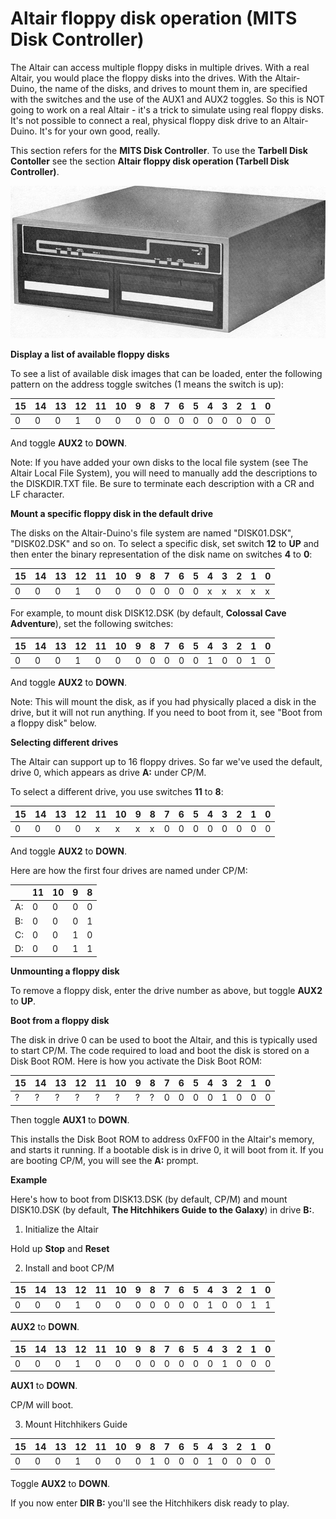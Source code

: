 # Altair floppy disk operation (MITS Disk Controller)

The Altair can access multiple floppy disks in multiple drives. With a real Altair, you would place the floppy disks into the drives. With the Altair-Duino, the name of the disks, and drives to mount them in, are specified with the switches and the use of the AUX1 and AUX2 toggles. So this is NOT going to work on a real Altair - it's a trick to simulate using real floppy disks. It's not possible to connect a real, physical floppy disk drive to an Altair-Duino. It's for your own good, really.

This section refers for the **MITS Disk Controller**.  To use the **Tarbell Disk Contoller** see the section **Altair floppy disk operation (Tarbell Disk Controller)**.

![An Altair 8800 floppy disk drive](images/altair-floppy.jpg)

**Display a list of available floppy disks**

To see a list of available disk images that can be loaded, enter the following pattern on the address toggle switches (1 means the switch is up):

| 15 | 14 | 13 | 12 | 11 | 10 | 9 |  8 | 7 | 6 | 5 | 4 | 3 | 2 | 1 | 0 |
|----|----|----|----|----|----|---|----|---|---|---|---|---|---|---|---|
| 0  | 0  | 0  | 1  | 0  | 0  | 0 | 0  | 0 | 0 | 0 | 0 | 0 | 0 | 0 | 0 |

And toggle **AUX2** to **DOWN**.

Note: If you have added your own disks to the local file system (see The Altair Local File System), you will need to manually add the descriptions to the DISKDIR.TXT file. Be sure to terminate each description with a CR and LF character.


**Mount a specific floppy disk in the default drive**

The disks on the Altair-Duino's file system are named "DISK01.DSK", "DISK02.DSK" and so on. To select a specific disk, set switch **12** to **UP** and then enter the binary representation of the disk name on switches **4** to **0**:


| 15 | 14 | 13 | 12 | 11 | 10 | 9 |  8 | 7 | 6 | 5 | 4 | 3 | 2 | 1 | 0 |
|----|----|----|----|----|----|---|----|---|---|---|---|---|---|---|---|
| 0  | 0  | 0  | 1  | 0  | 0  | 0 | 0  | 0 | 0 | 0 | x | x | x | x | x |

For example, to mount disk DISK12.DSK (by default, **Colossal Cave Adventure**), set the following switches:


| 15 | 14 | 13 | 12 | 11 | 10 | 9 |  8 | 7 | 6 | 5 | 4 | 3 | 2 | 1 | 0 |
|----|----|----|----|----|----|---|----|---|---|---|---|---|---|---|---|
| 0  | 0  | 0  | 1  | 0  | 0  | 0 | 0  | 0 | 0 | 0 | 1 | 0 | 0 | 1 | 0 |

And toggle **AUX2** to **DOWN**.

Note: This will mount the disk, as if you had physically placed a disk in the drive, but it will not run anything. If you need to boot from it, see "Boot from a floppy disk" below.

**Selecting different drives**

The Altair can support up to 16 floppy drives. So far we've used the default, drive 0, which appears as drive **A:** under CP/M.

To select a different drive, you use switches **11** to **8**:

| 15 | 14 | 13 | 12 | 11 | 10 | 9 |  8 | 7 | 6 | 5 | 4 | 3 | 2 | 1 | 0 |
|----|----|----|----|----|----|---|----|---|---|---|---|---|---|---|---|
| 0  | 0  | 0  | 0  | x  | x  | x | x  | 0 | 0 | 0 | 0 | 0 | 0 | 0 | 0 |

And toggle **AUX2** to **DOWN**.

Here are how the first four drives are named under CP/M:

|    | 11 | 10 | 9 | 8 |
|----|----|----|---|---|
| A: | 0  | 0  | 0 | 0 |
| B: | 0  | 0  | 0 | 1 |
| C: | 0  | 0  | 1 | 0 |
| D: | 0  | 0  | 1 | 1 |

**Unmounting a floppy disk**

To remove a floppy disk, enter the drive number as above, but toggle **AUX2** to **UP**. 

**Boot from a floppy disk**

The disk in drive 0 can be used to boot the Altair, and this is typically used to start CP/M. The code required to load and boot the disk is stored on a Disk Boot ROM. Here is how you activate the Disk Boot ROM:

| 15 | 14 | 13 | 12 | 11 | 10 | 9 |  8 | 7 | 6 | 5 | 4 | 3 | 2 | 1 | 0 |
|----|----|----|----|----|----|---|----|---|---|---|---|---|---|---|---|
| ?  | ?  | ?  | ?  | ?  | ?  | ?  | ? | 0 | 0 | 0 | 0 | 1 | 0 | 0 | 0 |

Then toggle **AUX1** to **DOWN**.

This installs the Disk Boot ROM to address 0xFF00 in the Altair's memory, and starts it running. If a bootable disk is in drive 0, it will boot from it. If you are booting CP/M, you will see the **A:** prompt.

**Example**

Here's how to boot from DISK13.DSK (by default, CP/M) and mount DISK10.DSK (by default, **The Hitchhikers Guide to the Galaxy**) in drive **B:**.


1. Initialize the Altair

Hold up **Stop** and **Reset**


2. Install and boot CP/M


| 15 | 14 | 13 | 12 | 11 | 10 | 9 |  8 | 7 | 6 | 5 | 4 | 3 | 2 | 1 | 0 |
|----|----|----|----|----|----|---|----|---|---|---|---|---|---|---|---|
| 0  | 0  | 0  | 1  | 0  | 0  | 0 | 0  | 0 | 0 | 0 | 1 | 0 | 0 | 1 | 1 |

**AUX2** to **DOWN**.

| 15 | 14 | 13 | 12 | 11 | 10 | 9 |  8 | 7 | 6 | 5 | 4 | 3 | 2 | 1 | 0 |
|----|----|----|----|----|----|---|----|---|---|---|---|---|---|---|---|
| 0  | 0  | 0  | 1  | 0  | 0  | 0 | 0  | 0 | 0 | 0 | 0 | 1 | 0 | 0 | 0 |

**AUX1** to **DOWN**.

CP/M will boot.

3. Mount Hitchhikers Guide

| 15 | 14 | 13 | 12 | 11 | 10 | 9 |  8 | 7 | 6 | 5 | 4 | 3 | 2 | 1 | 0 |
|----|----|----|----|----|----|---|----|---|---|---|---|---|---|---|---|
| 0  | 0  | 0  | 1  | 0  | 0  | 0 | 1  | 0 | 0 | 0 | 1 | 0 | 0 | 0 | 0 |

Toggle **AUX2** to **DOWN**.

If you now enter **DIR B:** you'll see the Hitchhikers disk ready to play.


